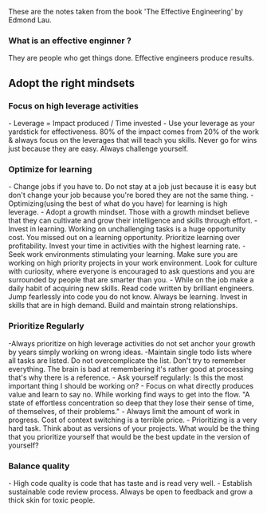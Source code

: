 These are the notes taken from the book 'The Effective Engineering' by Edmond Lau.

<h3>What is an effective enginner ? </h3>
They are people who get things done. Effective engineers produce results.

<h2>Adopt the right mindsets</h2>

<h3>Focus on high leverage activities</h3>
- Leverage = Impact produced / Time invested
- Use your leverage as your yardstick for effectiveness. 80% of the impact comes from 20% of the work & always focus on the leverages that will teach you skills. Never go for wins just because they are easy. Always challenge yourself.

<h3>Optimize for learning</h3>
- Change jobs if you have to. Do not stay at a job just because it is easy but don't change your job because you're bored they are not the same thing.
- Optimizing(using the best of what do you have) for learning is high leverage.
- Adopt a growth mindset. Those with a growth mindset believe that they can cultivate and grow their intelligence and skills through effort.
- Invest in learning. Working on unchallenging tasks is a huge opportunity cost. You missed out on a learning opportunity. Prioritize learning over profitability. Invest your time in activities with the highest learning rate.
- Seek work environments stimulating your learning. Make sure you are working on high priority projects in your work environment. Look for culture with curiosity, where everyone is encouraged to ask questions and you are surrounded by people that are smarter than you.
- While on the job make a daily habit of acquiring new skills. Read code written by brilliant engineers. Jump fearlessly into code you do not know. Always be learning. Invest in skills that are in high demand. Build and maintain strong relationships.

<h3>Prioritize Regularly</h3>
-Always prioritize on high leverage activities do not set anchor your growth by years simply working on wrong ideas.
-Maintain single todo lists where all tasks are listed. Do not overcomplicate the list. Don't try to remember everything. The brain is bad at remembering it's rather good at processing that's why there is a reference.
- Ask yourself regularly: Is this the most important thing I should be working on?
- Focus on what directly produces value and learn to say no. While working find ways to get into the flow. "A state of effortless concentration so deep that they lose their sense of time, of themselves, of their problems."
- Always limit the amount of work in progress. Cost of context switching is a terrible price.
- Prioritizing is a very hard task. Think about as versions of your projects. What would be the thing that you prioritize yourself that would be the best update in the version of yourself?

<h3>Balance quality</h3>
- High code quality is code that has taste and is read very well.
- Establish sustainable code review process. Always be open to feedback and grow a thick skin for toxic people.
